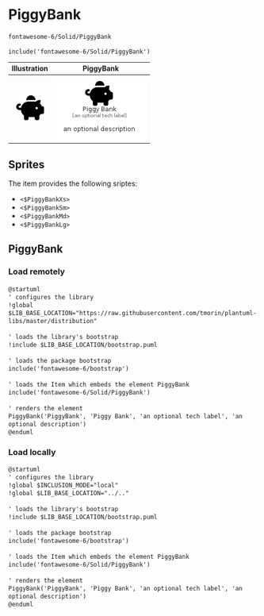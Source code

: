 # PiggyBank


```text
fontawesome-6/Solid/PiggyBank
```

```text
include('fontawesome-6/Solid/PiggyBank')
```



| Illustration | PiggyBank |
| :---: | :---: |
| ![illustration for Illustration](../../fontawesome-6/Solid/PiggyBank.png) | ![illustration for PiggyBank](../../fontawesome-6/Solid/PiggyBank.Local.png) |



## Sprites
The item provides the following sriptes:

- `<$PiggyBankXs>`
- `<$PiggyBankSm>`
- `<$PiggyBankMd>`
- `<$PiggyBankLg>`





## PiggyBank

### Load remotely
```plantuml
@startuml
' configures the library
!global $LIB_BASE_LOCATION="https://raw.githubusercontent.com/tmorin/plantuml-libs/master/distribution"

' loads the library's bootstrap
!include $LIB_BASE_LOCATION/bootstrap.puml

' loads the package bootstrap
include('fontawesome-6/bootstrap')

' loads the Item which embeds the element PiggyBank
include('fontawesome-6/Solid/PiggyBank')

' renders the element
PiggyBank('PiggyBank', 'Piggy Bank', 'an optional tech label', 'an optional description')
@enduml
```

### Load locally
```plantuml
@startuml
' configures the library
!global $INCLUSION_MODE="local"
!global $LIB_BASE_LOCATION="../.."

' loads the library's bootstrap
!include $LIB_BASE_LOCATION/bootstrap.puml

' loads the package bootstrap
include('fontawesome-6/bootstrap')

' loads the Item which embeds the element PiggyBank
include('fontawesome-6/Solid/PiggyBank')

' renders the element
PiggyBank('PiggyBank', 'Piggy Bank', 'an optional tech label', 'an optional description')
@enduml
```

